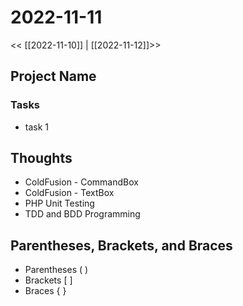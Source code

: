# 2022-11-11
<< [[2022-11-10]] | [[2022-11-12]]>>
## Project Name
### Tasks
- task 1


## Thoughts
- ColdFusion - CommandBox
- ColdFusion - TextBox
- PHP Unit Testing
- TDD and BDD Programming


## Parentheses, Brackets, and Braces
- Parentheses ( ) 
- Brackets  [ ]
- Braces  { }
